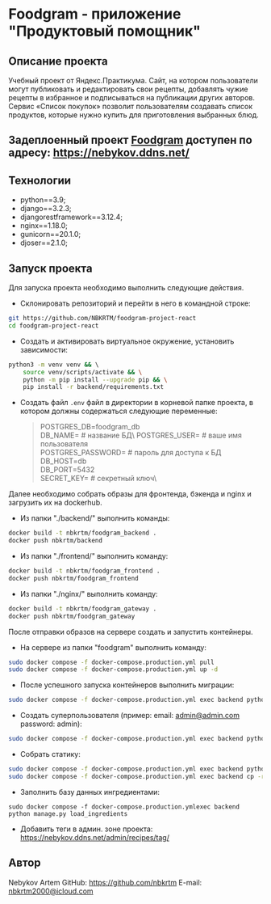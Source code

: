 # Foodgram - приложение "Продуктовый помощник"

## Описание проекта

Учебный проект от Яндекс.Практикума. 
Сайт, на котором пользователи могут публиковать и редактировать свои рецепты, добавлять чужие рецепты в избранное и подписываться на публикации других авторов. 
Сервис «Список покупок» позволит пользователям создавать список продуктов, которые нужно купить для приготовления выбранных блюд. 

## Задеплоенный проект [Foodgram](https://https://nebykov.ddns.net/) доступен по адресу: https://nebykov.ddns.net/

## Технологии

 - python==3.9;
 - django==3.2.3;
 - djangorestframework==3.12.4;
 - nginx==1.18.0;
 - gunicorn==20.1.0;
 - djoser==2.1.0;


## Запуск проекта
Для запуска проекта необходимо выполнить следующие действия.

- Склонировать репозиторий и перейти в него в командной строке:

```bash
git https://github.com/NBKRTM/foodgram-project-react
cd foodgram-project-react
```

- Cоздать и активировать виртуальное окружение, установить зависимости:

```bash
python3 -m venv venv && \ 
    source venv/scripts/activate && \
    python -m pip install --upgrade pip && \
    pip install -r backend/requirements.txt
```

- Создать файл `.env` файл в директории в корневой папке проекта, в котором должны содержаться следующие переменные:
	>POSTGRES_DB=foodgram_db\
    >DB_NAME= # название БД\ 
    >POSTGRES_USER= # ваше имя пользователя\
    >POSTGRES_PASSWORD= # пароль для доступа к БД\
    >DB_HOST=db\
    >DB_PORT=5432\
	>SECRET_KEY= # секретный ключ\
	
Далее необходимо собрать образы для фронтенда, бэкенда и nginx и загрузить их на dockerhub.  
- Из папки "./backend/" выполнить команды:
```bash
docker build -t nbkrtm/foodgram_backend .
docker push nbkrtm/backend
```

- Из папки "./frontend/" выполнить команду:
```bash
docker build -t nbkrtm/foodgram_frontend .
docker push nbkrtm/foodgram_frontend
```

- Из папки "./nginx/" выполнить команду:
```bash
docker build -t nbkrtm/foodgram_gateway .
docker push nbkrtm/foodgram_gateway 
```

После отправки образов на сервере создать и запустить контейнеры.  
- На сервере из папки "foodgram" выполнить команду:
```bash
sudo docker compose -f docker-compose.production.yml pull
sudo docker compose -f docker-compose.production.yml up -d
```

- После успешного запуска контейнеров выполнить миграции:
```bash
sudo docker compose -f docker-compose.production.yml exec backend python manage.py migrate
```

- Создать суперпользователя (пример: email: admin@admin.com password: admin):
```bash
sudo docker compose -f docker-compose.production.yml exec backend python manage.py createsuperuser

```

- Собрать статику:
```bash
sudo docker compose -f docker-compose.production.yml exec backend python manage.py collectstatic
sudo docker compose -f docker-compose.production.yml exec backend cp -r /app/collected_static/. /backend_static/static/
```

- Заполнить базу данных ингредиентами:
```
sudo docker compose -f docker-compose.production.ymlexec backend python manage.py load_ingredients
```

- Добавить теги в админ. зоне проекта: https://nebykov.ddns.net/admin/recipes/tag/


## Автор
Nebykov Artem
GitHub:	https://github.com/nbkrtm
E-mail: nbkrtm2000@icloud.com